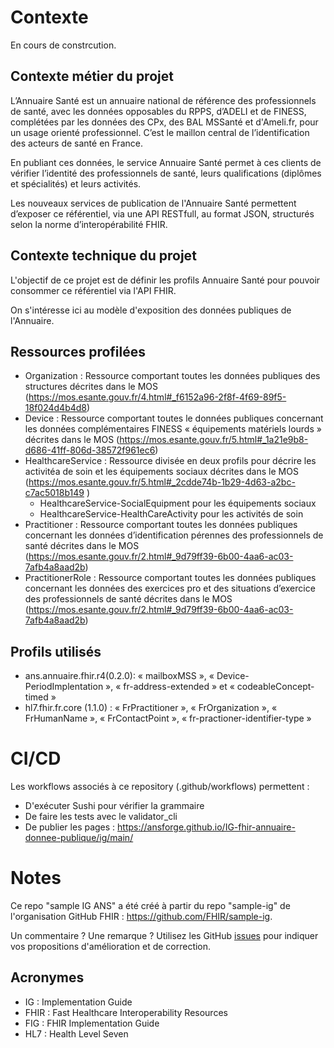 # Contexte
En cours de constrcution.

## Contexte métier du projet
L’Annuaire Santé est un annuaire national de référence des professionnels de santé, avec les données opposables du RPPS, d’ADELI et de FINESS, complétées par les données des CPx, des BAL MSSanté et d'Ameli.fr, pour un usage orienté professionnel. C’est le maillon central de l’identification des acteurs de santé en France.

En publiant ces données, le service Annuaire Santé permet à ces clients de vérifier l’identité des professionnels de santé, leurs qualifications (diplômes et spécialités) et leurs activités.

Les nouveaux services de publication de l'Annuaire Santé permettent d’exposer ce référentiel, via une API RESTfull, au format JSON, structurés selon la norme d’interopérabilité FHIR.

## Contexte technique du projet
L'objectif de ce projet est de définir les profils Annuaire Santé pour pouvoir consommer ce référentiel via l'API FHIR.

On s'intéresse ici au modèle d'exposition des données publiques de l'Annuaire.

## Ressources profilées 
* Organization : Ressource comportant toutes les données publiques des structures décrites dans le MOS (https://mos.esante.gouv.fr/4.html#_f6152a96-2f8f-4f69-89f5-18f024d4b4d8)
* Device : Ressource comportant toutes le données publiques concernant les données complémentaires FINESS « équipements matériels lourds » décrites dans le MOS (https://mos.esante.gouv.fr/5.html#_1a21e9b8-d686-41ff-806d-38572f961ec6)
* HealthcareService : Ressource divisée en deux profils pour décrire les activitéa de soin et les équipements sociaux décrites dans le MOS (https://mos.esante.gouv.fr/5.html#_2cdde74b-1b29-4d63-a2bc-c7ac5018b149 )
  * HealthcareService-SocialEquipment pour les équipements sociaux
  * HealthcareService-HealthCareActivity pour les activités de soin
* Practitioner : Ressource comportant toutes les données publiques concernant les données d’identification pérennes des professionnels de santé décrites dans le MOS (https://mos.esante.gouv.fr/2.html#_9d79ff39-6b00-4aa6-ac03-7afb4a8aad2b)
* PractitionerRole : Ressource comportant toutes les données publiques concernant les données des exercices pro et des situations d’exercice des professionnels de santé décrites dans le MOS (https://mos.esante.gouv.fr/2.html#_9d79ff39-6b00-4aa6-ac03-7afb4a8aad2b)

## Profils utilisés
* ans.annuaire.fhir.r4(0.2.0): « mailboxMSS », « Device-PeriodImplentation », « fr-address-extended » et « codeableConcept-timed »
* hl7.fhir.fr.core (1.1.0) : « FrPractitioner », « FrOrganization », « FrHumanName », « FrContactPoint », « fr-practioner-identifier-type »

# CI/CD
Les workflows associés à ce repository (.github/workflows) permettent : 
* D'exécuter Sushi pour vérifier la grammaire
* De faire les tests avec le validator_cli
* De publier les pages : https://ansforge.github.io/IG-fhir-annuaire-donnee-publique/ig/main/

# Notes
Ce repo "sample IG ANS" a été créé à partir du repo "sample-ig" de l'organisation GitHub FHIR : https://github.com/FHIR/sample-ig.

Un commentaire ? Une remarque ? Utilisez les GitHub [issues](https://docs.github.com/fr/issues) pour indiquer vos propositions d'amélioration et de correction.

## Acronymes
* IG : Implementation Guide
* FHIR : Fast Healthcare Interoperability Resources
* FIG : FHIR Implementation Guide
* HL7 : Health Level Seven

